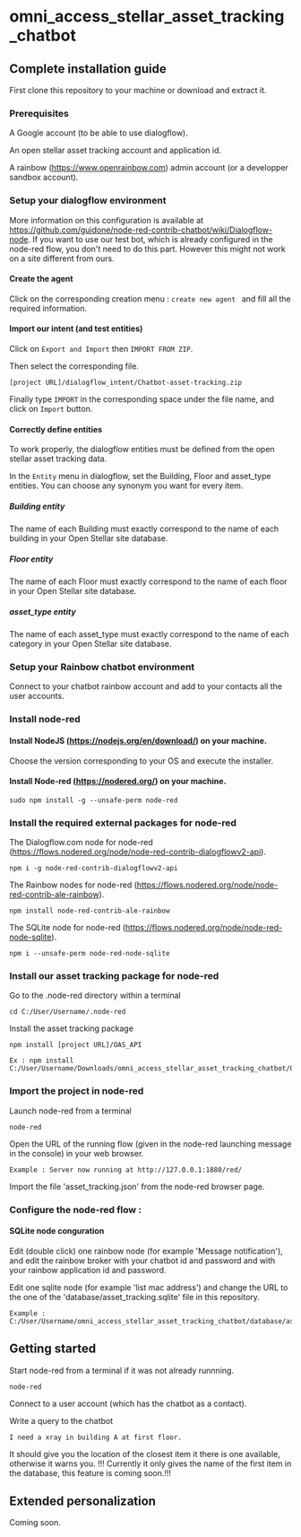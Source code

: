 # omni_access_stellar_asset_tracking_chatbot

## Complete installation guide

First clone this repository to your machine or download and extract it.

### Prerequisites

A Google account (to be able to use dialogflow).

An open stellar asset tracking account and application id.

A rainbow (https://www.openrainbow.com) admin account (or a developper sandbox account).

### Setup your dialogflow environment

More information on this configuration is available at https://github.com/guidone/node-red-contrib-chatbot/wiki/Dialogflow-node.
If you want to use our test bot, which is already configured in the node-red flow, you don't need to do this part. However this might not work on a site different from ours.

#### Create the agent

Click on the corresponding creation menu : `create new agent ` and fill all the required information.

#### Import our intent (and test entities)

Click on `Export and Import` then `IMPORT FROM ZIP`.

Then select the corresponding file.

```
[project URL]/dialogflow_intent/Chatbot-asset-tracking.zip
```

Finally type `IMPORT` in the corresponding space under the file name, and click on `Import` button.

#### Correctly define entities

To work properly, the dialogflow entities must be defined from the open stellar asset tracking data.

In the `Entity` menu in dialogflow, set the Building, Floor and asset_type entities.
You can choose any synonym you want for every item.

##### Building entity

The name of each Building must exactly correspond to the name of each building in your Open Stellar site database.

##### Floor entity

The name of each Floor must exactly correspond to the name of each floor in your Open Stellar site database.

##### asset_type entity

The name of each asset_type must exactly correspond to the name of each category in your Open Stellar site database.

### Setup your Rainbow chatbot environment

Connect to your chatbot rainbow account and add to your contacts all the user accounts.

### Install node-red

#### Install NodeJS (https://nodejs.org/en/download/) on your machine.

Choose the version corresponding to your OS and execute the installer.

#### Install Node-red (https://nodered.org/) on your machine.

```
sudo npm install -g --unsafe-perm node-red
```

### Install the required external packages for node-red

The Dialogflow.com node for node-red (https://flows.nodered.org/node/node-red-contrib-dialogflowv2-api).

```
npm i -g node-red-contrib-dialogflowv2-api
```

The Rainbow nodes for node-red (https://flows.nodered.org/node/node-red-contrib-ale-rainbow).

```
npm install node-red-contrib-ale-rainbow
```

The SQLite node for node-red (https://flows.nodered.org/node/node-red-node-sqlite).

```
npm i --unsafe-perm node-red-node-sqlite
```

### Install our asset tracking package for node-red

Go to the .node-red directory within a terminal

```
cd C:/User/Username/.node-red
```

Install the asset tracking package

```
npm install [project URL]/OAS_API

Ex : npm install C:/User/Username/Downloads/omni_access_stellar_asset_tracking_chatbot/OAS_API
```

### Import the project in node-red

Launch node-red from a terminal

```
node-red
```

Open the URL of the running flow (given in the node-red launching message in the console) in your web browser.

```
Example : Server now running at http://127.0.0.1:1880/red/
```

Import the file 'asset_tracking.json' from the node-red browser page.

### Configure the node-red flow :

#### SQLite node conguration

Edit (double click) one rainbow node (for example 'Message notification'), and edit the rainbow broker with your chatbot id and password and with your rainbow application id and password.

Edit one sqlite node (for example 'list mac address') and change the URL to the one of the 'database/asset_tracking.sqlite' file in this repository.

```
Example : C:/User/Username/omni_access_stellar_asset_tracking_chatbot/database/asset_tracking.sqlite
```

## Getting started

Start node-red from a terminal if it was not already runnning.

```
node-red
```

Connect to a user account (which has the chatbot as a contact).

Write a query to the chatbot

```
I need a xray in building A at first floor.
```

It should give you the location of the closest item it there is one available, otherwise it warns you.
!!! Currently it only gives the name of the first item in the database, this feature is coming soon.!!!

## Extended personalization

Coming soon.
